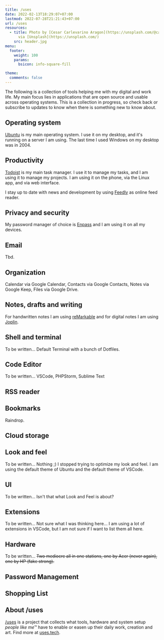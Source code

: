 ```yaml
---
title: /uses
date: 2022-02-13T18:29:07+07:00
lastmod: 2022-07-28T21:21:43+07:00
url: /uses
resources:
  - title: Photo by [Cesar Carlevarino Aragon](https://unsplash.com/@carlevarino)
      via [Unsplash](https://unsplash.com/)
    src: header.jpg
menu:
  footer:
    weight: 100
    params:
      bsicon: info-square-fill

theme:
  comments: false
---
```


The following is a collection of tools helping me with my digital and work life. My main focus lies in applications that are open source and usable across operating systems. This is a collection in progress, so check back or subscribe to updates to know when there is something new to know about.

## Operating system

[Ubuntu](https://ubuntu.com/) is my main operating system. I use it on my desktop, and it's running on a server I am using. The last time I used Windows on my desktop was in 2004.

## Productivity

[Todoist](https://todoist.com/) is my main task manager. I use it to manage my tasks, and I am using it to manage my projects. I am using it on the phone, via the Linux app, and via web interface.

I stay up to date with news and development by using [Feedly](https://feedly.com/) as online feed reader.

## Privacy and security

My password manager of choice is [Enpass](https://www.enpass.io/) and I am using it on all my devices.

## Email

Tbd.

## Organization

Calendar via Google Calendar, Contacts via Google Contacts, Notes via Google Keep, Files via Google Drive.

## Notes, drafts and writing

For handwritten notes I am using [reMarkable](https://remarkable.com) and for digital notes I am using [Joplin](https://joplinapp.org/).

## Shell and terminal

To be written… Default Terminal with a bunch of Dotfiles.

## Code Editor

To be written… VSCode, PHPStorm, Sublime Text

## RSS reader

## Bookmarks

Raindrop.

## Cloud storage

## Look and feel

To be written… Nothing ;) I stopped trying to optimize my look and feel. I am using the default theme of Ubuntu and the default theme of VSCode.

## UI

To be written… Isn't that what Look and Feel is about?

## Extensions

To be written… Not sure what I was thinking here… I am using a lot of extensions in VSCode, but I am not sure if I want to list them all here.

## Hardware

To be written… ~~Two mediocre all in one stations, one by Acer (never again), one by HP (fake strong).~~

## Password Management

## Shopping List

## About /uses

[/uses](https://github.com/wesbos/awesome-uses) is a project that collects what tools, hardware and system setup _people like me_&trade; have to enable or easen up their daily work, creation and art. Find more at [uses.tech](https://uses.tech/).
